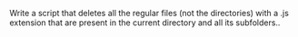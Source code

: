 Write a script that deletes all the regular files (not the directories) with a .js extension that are present in the current directory and all its subfolders..	
